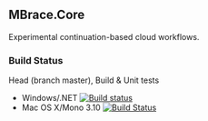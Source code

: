 ## MBrace.Core

Experimental continuation-based cloud workflows.

### Build Status

Head (branch master), Build & Unit tests
  * Windows/.NET [![Build status](https://ci.appveyor.com/api/projects/status/hn8ha2uawe9851gc?svg=true)](https://ci.appveyor.com/project/nessos/mbrace-core)
  * Mac OS X/Mono 3.10 [![Build Status](https://travis-ci.org/nessos/MBrace.Core.png?branch=master)](https://travis-ci.org/nessos/MBrace.Core/branches)